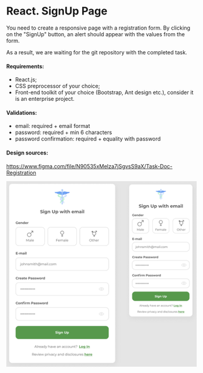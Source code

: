 # React. SignUp Page

You need to create a responsive page with a registration form.
By clicking on the "SignUp" button, an alert should appear with the values from the form.<br>

As a result, we are waiting for the git repository with the completed task.

#### Requirements:
- React.js;
- CSS preprocessor of your choice;
- Front-end toolkit of your choice (Bootstrap, Ant design etc.), consider it is an enterprise project.

#### Validations:
- email: required + email format
- password: required + min 6 characters
- password confirmation: required + equality with password

#### Design sources:<br>
https://www.figma.com/file/N90535xMelza7jSgvsS9aX/Task-Doc-Registration


<img src="Screenshot 2021-08-18 at 13.51.43.png" />
